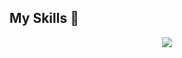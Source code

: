 ## My Skills 👋

<p align="center">
  <a href="https://skillicons.dev">
    <img src="https://skillicons.dev/icons?i=tailwind,figma,xd,supabase,sqlite,react,nextjs,ts,prisma,postgres,ps,ai,linux,html,css,js,git,express" />
  </a>
</p>
